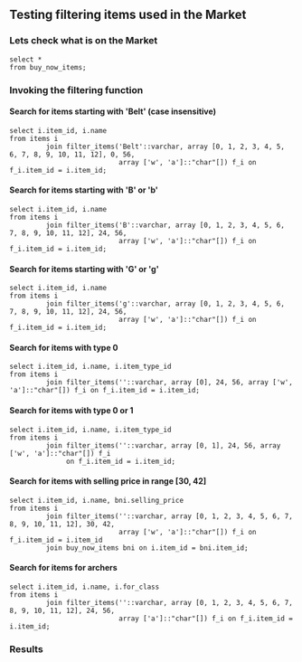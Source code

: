 ## Testing filtering items used in the Market
### Lets check what is on the Market
```postgresql
select *
from buy_now_items;
```

### Invoking the filtering function
#### Search for items starting with 'Belt' (case insensitive)
```postgresql
select i.item_id, i.name
from items i
         join filter_items('Belt'::varchar, array [0, 1, 2, 3, 4, 5, 6, 7, 8, 9, 10, 11, 12], 0, 56,
                           array ['w', 'a']::"char"[]) f_i on f_i.item_id = i.item_id;
```

#### Search for items starting with 'B' or 'b'
```postgresql
select i.item_id, i.name
from items i
         join filter_items('B'::varchar, array [0, 1, 2, 3, 4, 5, 6, 7, 8, 9, 10, 11, 12], 24, 56,
                           array ['w', 'a']::"char"[]) f_i on f_i.item_id = i.item_id;
```

#### Search for items starting with 'G' or 'g'
```postgresql
select i.item_id, i.name
from items i
         join filter_items('g'::varchar, array [0, 1, 2, 3, 4, 5, 6, 7, 8, 9, 10, 11, 12], 24, 56,
                           array ['w', 'a']::"char"[]) f_i on f_i.item_id = i.item_id;
```

#### Search for items with type 0
```postgresql
select i.item_id, i.name, i.item_type_id
from items i
         join filter_items(''::varchar, array [0], 24, 56, array ['w', 'a']::"char"[]) f_i on f_i.item_id = i.item_id;
```

#### Search for items with type 0 or 1
```postgresql
select i.item_id, i.name, i.item_type_id
from items i
         join filter_items(''::varchar, array [0, 1], 24, 56, array ['w', 'a']::"char"[]) f_i
              on f_i.item_id = i.item_id;
```

#### Search for items with selling price in range [30, 42]
```postgresql
select i.item_id, i.name, bni.selling_price
from items i
         join filter_items(''::varchar, array [0, 1, 2, 3, 4, 5, 6, 7, 8, 9, 10, 11, 12], 30, 42,
                           array ['w', 'a']::"char"[]) f_i on f_i.item_id = i.item_id
         join buy_now_items bni on i.item_id = bni.item_id;
```

#### Search for items for archers
```postgresql
select i.item_id, i.name, i.for_class
from items i
         join filter_items(''::varchar, array [0, 1, 2, 3, 4, 5, 6, 7, 8, 9, 10, 11, 12], 24, 56,
                           array ['a']::"char"[]) f_i on f_i.item_id = i.item_id;
```

### Results


